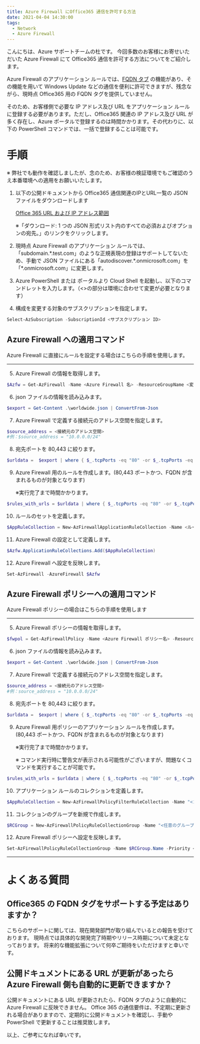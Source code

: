 ```yaml
---
title: Azure Firewall にOffice365 通信を許可する方法
date: 2021-04-04 14:30:00
tags:
  - Network
  - Azure Firewall
---
```


こんにちは、Azure サポートチームの杜です。
今回多数のお客様にお寄せいただいた Azure Firewall にて Office365 通信を許可する方法についてをご紹介します。

Azure Firewall のアプリケーション ルールでは、[FQDN タブ](https://docs.microsoft.com/ja-jp/azure/firewall/fqdn-tags) の機能があり、その機能を用いて Windows Update などの通信を便利に許可できますが、残念ながら、現時点 Office365 用の FQDN タグを提供していません。

そのため、お客様側で必要な IP アドレス及び URL をアプリケーション ルールに登録する必要があります。ただし、Office365 関連の IP アドレス及び URL が多く存在し、Azure ポータルで登録するのは時間かかります。その代わりに、以下の PowerShell コマンドでは、一括で登録することは可能です。

# 手順

※ 弊社でも動作を確認しましたが、念のため、お客様の検証環境でもご確認のうえ本番環境への適用をお願いいたします。

1. 以下の公開ドキュメントから Office365 通信関連のIPとURL一覧の JSON ファイルをダウンロードします

    [Office 365 URL および IP アドレス範囲](https://docs.microsoft.com/ja-jp/microsoft-365/enterprise/urls-and-ip-address-ranges?view=o365-worldwide)

    ※「ダウンロード: 1 つの JSON 形式リスト内のすべての必須およびオプションの宛先。」のリンクをクリックします。

2. 現時点 Azure Firewall のアプリケーション ルールでは、「subdomain.\*.test.com」のような正規表現の登録はサポートしてないため、手動で JSON ファイルにある「autodiscover.\*.onmicrosoft.com」を「\*.onmicrosoft.com」に変更します。

3. Azure PowerShell または ポータルより Cloud Shell を起動し、以下のコマンドレットを入力します。（<>の部分は環境に合わせて変更が必要となります）

4. 構成を変更する対象のサブスクリプションを指定します。
```powershell
Select-AzSubscription -SubscriptionId <サブスクリプション ID>
```

## Azure Firewall への適用コマンド

Azure Firewall に直接にルールを設定する場合はこちらの手順を使用します。

---

5. Azure Firewall の情報を取得します。
```powershell
$Azfw = Get-AzFirewall -Name <Azure Firewall 名> -ResourceGroupName <変更対象のリソースグループ>
```

6. json ファイルの情報を読み込みます。
```powershell
$export = Get-Content .\worldwide.json | ConvertFrom-Json
```
 
7. Azure Firewall で定義する接続元のアドレス空間を指定します。
```powershell
$source_address = <接続元のアドレス空間>
#例：$source_address = "10.0.0.0/24"
```

8.  宛先ポートを 80,443 に絞ります。
```powershell
$urldata =  $export | where { $_.tcpPorts -eq "80" -or $_.tcpPorts -eq "443" -or $_.tcpPorts  -eq "80,443" }
```

9.  Azure Firewall 用のルールを作成します。(80,443 ポートかつ、FQDN が含まれるものが対象となります) 
    
    ※実行完了まで時間かかります。
```powershell
$rules_with_urls = $urldata | where { $_.tcpPorts -eq "80" -or $_.tcpPorts -eq "443" -or $_.tcpPorts  -eq "80,443" } | where { $_.urls } | foreach { New-AzFirewallApplicationRule -Name "Allow-$($_.ServiceAreaDisplayName.replace(' ', ''))-$($_.id)" -SourceAddress $source_address -Protocol http, https -TargetFqdn $_.urls }
```

10. ルールのセットを定義します。
```powershell
$AppRuleCollection = New-AzFirewallApplicationRuleCollection -Name <ルール名> -Priority <優先度> -Rule $rules_with_urls -ActionType "Allow"
```

11. Azure Firewall の設定として定義します。
```powershell
$Azfw.ApplicationRuleCollections.Add($AppRuleCollection)
```

12. Azure Firewall へ設定を反映します。
```powershell
Set-AzFirewall -AzureFirewall $Azfw
```


## Azure Firewall ポリシーへの適用コマンド

Azure Firewall ポリシーの場合はこちらの手順を使用します

---

5.  Azure Firewall ポリシーの情報を取得します。
```powershell
$fwpol = Get-AzFirewallPolicy -Name <Azure Firewall ポリシー名> -ResourceGroupName <リソースグループ名> 
```

6. json ファイルの情報を読み込みます。
```powershell
$export = Get-Content .\worldwide.json | ConvertFrom-Json
```
 
7. Azure Firewall で定義する接続元のアドレス空間を指定します。
```powershell
$source_address = <接続元のアドレス空間>
#例：source_address = "10.0.0.0/24"
```

8.  宛先ポートを 80,443 に絞ります。
```powershell
$urldata =  $export | where { $_.tcpPorts -eq "80" -or $_.tcpPorts -eq "443" -or $_.tcpPorts  -eq "80,443" }
```

9.  Azure Firewall 用ポリシーのアプリケーション ルールを作成します。(80,443 ポートかつ、FQDN が含まれるものが対象となります) 
  
    ※実行完了まで時間かかります。
    
    ※ コマンド実行時に警告文が表示される可能性がございますが、問題なくコマンドを実行することが可能です。

```powershell
$rules_with_urls = $urldata | where { $_.tcpPorts -eq "80" -or $_.tcpPorts -eq "443" -or $_.tcpPorts  -eq "80,443" } | where { $_.urls } | foreach { New-AzFirewallPolicyApplicationRule -Name "Allow-$($_.ServiceAreaDisplayName.replace(' ', ''))-$($_.id)" -SourceAddress $source_address -Protocol http, https -TargetFqdn $_.urls }
```


10. アプリケーション ルールのコレクションを定義します。
```powershell
$AppRuleCollection = New-AzFirewallPolicyFilterRuleCollection -Name "<コレクション名>" -Priority <優先度> -Rule $rules_with_urls -ActionType "Allow"
```

11. コレクションのグループを新規で作成します。
```powershell
$RCGroup = New-AzFirewallPolicyRuleCollectionGroup -Name "<任意のグループ名>" -Priority <優先度> -FirewallPolicyObject $fwpol
```

12. Azure Firewall ポリシーへ設定を反映します。
```powershell
Set-AzFirewallPolicyRuleCollectionGroup -Name $RCGroup.Name -Priority <優先度> -RuleCollection $AppRuleCollection -FirewallPolicyObject $fwpol
```

---

# よくある質問

## Office365 の FQDN タグをサポートする予定はありますか？
こちらのサポートに関しては、現在開発部門が取り組んでいるとの報告を受けております。
現時点では具体的な開発完了時期やリリース時期について未定となっております。
将来的な機能拡張について何卒ご期待をいただけますと幸いです。

## 公開ドキュメントにある URL が更新があったら Azure Firewall 側も自動的に更新できますか？
公開ドキュメントにある URL が更新されたら、FQDN タブのように自動的に Azure Firewall に反映できません。
Office 365 の通信要件は、不定期に更新される場合がありますので、定期的に公開ドキュメントを確認し、手動や PowerShell で更新することは推奨致します。

以上、ご参考になれば幸いです。